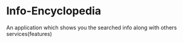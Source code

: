 # Info-Encyclopedia
An application which shows you the searched info along with others services(features)
